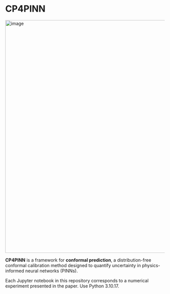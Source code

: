 # CP4PINN

<img width="1333" height="736" alt="image" src="https://github.com/user-attachments/assets/7df7929a-0ff4-49d1-b3d2-9e84ecf7422f" />


**CP4PINN** is a framework for **conformal prediction**, a distribution-free conformal calibration method designed to quantify uncertainty in physics-informed neural networks (PINNs).

Each Jupyter notebook in this repository corresponds to a numerical experiment presented in the paper.
Use Python 3.10.17.

